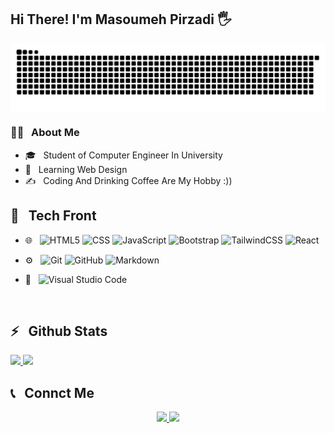 <h2>Hi There! I'm Masoumeh Pirzadi 🖐</h2>
<img align="center" src="https://raw.githubusercontent.com/imrrobat/imrrobat/d1b244e170d2b75fdda3efd499eaaf163f7a617c/images/github-contribution-grid-snake.svg" />
<h3>👨‍💻 &nbsp; About Me</h3>


- 🎓 &nbsp; Student of Computer Engineer In University
- 🌱 &nbsp; Learning Web Design
- ✍️ &nbsp; Coding And Drinking Coffee Are My Hobby :))

<h2>🔧 &nbsp; Tech Front</h2>

- 🌐 &nbsp;
  ![HTML5](https://img.shields.io/badge/-HTML5-333333?style=flat&logo=HTML5)
  ![CSS](https://img.shields.io/badge/-CSS-333333?style=flat&logo=CSS3&logoColor=1572B6)
  ![JavaScript](https://img.shields.io/badge/-JavaScript-333333?style=flat&logo=javascript)
  ![Bootstrap](https://img.shields.io/badge/-Bootstrap-333333?style=flat&logo=bootstrap&logoColor=563D7C)
  ![TailwindCSS](https://img.shields.io/badge/tailwindcss-%2338B2AC.svg?style=for-the-badge&logo=tailwind-css&logoColor=white) 
  ![React](https://img.shields.io/badge/-React-333333?style=flat&logo=react)

- ⚙️ &nbsp;
  ![Git](https://img.shields.io/badge/-Git-333333?style=flat&logo=git)
  ![GitHub](https://img.shields.io/badge/-GitHub-333333?style=flat&logo=github)
  ![Markdown](https://img.shields.io/badge/-Markdown-333333?style=flat&logo=markdown)
- 🔧 &nbsp;
  ![Visual Studio Code](https://img.shields.io/badge/-Visual%20Studio%20Code-333333?style=flat&logo=visual-studio-code&logoColor=007ACC)



<br />

<h2>⚡️ &nbsp; Github Stats</h2>

<a href="https://github.com/masoumeh-web">
  <img src="https://github-readme-stats.vercel.app/api?username=masoumeh-web&show_icons=true&theme=radical" />
  <img src="https://github-readme-stats.vercel.app/api/top-langs/?username=masoumeh-web" />
</a>

<h2>📞 &nbsp; Connct Me </h2>

<p align="center">

  <a href="https://instagram.com/masoumehpirzadi/">
    <img src="https://img.shields.io/badge/Instagram-masoumehpirzadi-red?style=flat&logo=instagram" />
  </a>
  <a href="https://t.me/masoumeh_pirzadi/">
    <img src="https://img.shields.io/badge/Telegram-masoumeh.p-blue?style=flat&logo=telegram" />
  </a>
</p>
